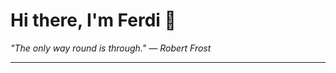 <h1>Hi there, I'm Ferdi 👋</h1>

<p><em>
  "The only way round is through." — Robert Frost
</em></p>

---
